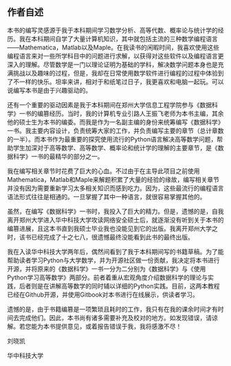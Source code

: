 <!--
 * @Author: Johannes Liu
 * @LastEditors: Johannes Liu
 * @email: iexkliu@gmail.com
 * @github: https://github.com/johannesliu
 * @Date: 2021-08-08 01:48:57
 * @LastEditTime: 2022-11-13 17:06:17
 * @motto: Still water run deep
 * @Description: Modify here please
 * @FilePath: \Learning_Advanced_Mathematics_with_Python\README.md
-->

## 作者自述

本书的编写灵感源于我于本科期间学习数学分析、高等代数、概率论与统计学的经历。我在本科期间自学了大量计算机知识，其中就包括主流的三种数学编程语言——Mathematica，Matlab以及Maple。在我读书的闲暇时间，我喜欢使用这些编程语言来对一些所学科目中的问题进行求解，以获得对这些软件以及编程语言更深入的理解。尽管数学是一门以理论证明为基础的学科，解决数学问题本身也是充满挑战以及趣味的过程，但是，我却在日常使用数学软件进行编程的过程中体验到了不一样的快乐。坦率来讲，相对于和纸笔过日子，我更喜欢和电脑一起玩。可以说编写本书是由于兴趣驱动的。

还有一个重要的驱动因素是我于本科期间在郑州大学信息工程学院参与《数据科学》一书的编篡经历。当时，我的计算机专业引路人王振飞老师为本书主编，其余他的硕士生为本书的编委。而我是作为一名副主编的身份来统筹编写《数据科学》一书。我主要内容设计，负责统筹大家的工作，并负责编写主要的章节（总计章数的一半）。而本书作为最重要的探究使用流行的Python语言解决高等数学问题，帮助学生加深对于高等数学、高等数学、概率论和统计学的理解的主要章节，是《数据科学》一书的最精华的部分之一。

我在编写相关章节时花费了巨大的心血。不过由于在主导此项目之前使用Mathematica，Matlab和Maple来解题积累了大量的经验的缘故，编写相关章节并没有因为需要重新学习太多相关知识而感到吃力。因为，这些最流行的编程语言语法形式往往是相通的。一旦掌握了其中一种语言，就很容易掌握其他的。

虽然，在编写《数据科学》一书时，我投入了巨大的精力。但是，遗憾的是，自我离开郑州大学进入华中科技大学攻读网络安全硕士后，就逐渐没有听到关于本书的编篡进展，且这本书直到我硕士毕业我也没能见到它的出版。我离开郑州大学之时，该书已经完成了十之七八，很遗憾最终没能看到此书的最终出版。

我在入读华中科技大学两年后，偶然间看到了我于本科期间写的书籍草稿。为了能帮助读者学习Python与大学数学，并为开源社区做一份贡献，我决定将本书进行开源，并将原来的《数据科学》一书一分为二分别为《数据科学》与《使用Python学习高等数学》两部分。前者着重从宏观角度介绍数据科学的理论与实践，后者则是在讲解高等数学的同时辅以详细的Python实践。目前，这两本教程已经在Github开源，并使用Gitbook对本书进行在线展示，供读者学习。

遗憾的是，由于书籍编篡是一项繁琐且耗时的工作，我只有在我的课余时间才有时间去完成他们。因此，本书尚有诸多需要补充及校对的地方。如发现错误，请谅解。若您能为本书提供意见，或着报告错误于我，我将感激不尽！

刘晓凯

华中科技大学

